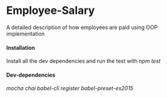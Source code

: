 # Employee-Salary
A detailed description of how employees are paid using OOP implementation
#### Installation
Install all the dev dependencies and run the test with *npm test*

#### Dev-dependencies
*mocha*
*chai*
*babel-cli*
*register*
*babel-preset-es2015*